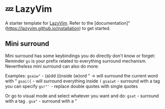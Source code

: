 # 💤 LazyVim

A starter template for [LazyVim](https://github.com/LazyVim/LazyVim).
Refer to the [documentation]"(<https://lazyvim.github.io/installation>) to get started.

## Mini surround

Mini surround has some keybindings you do directly don't know or forget:
Reminder `gs` is your prefix related to everything surround mechanism.
Nevertheless mini surround can also do more:

Examples:
`gsaiw"` - (a)dd (i)nside (w)ord " -> will surround the current word with "
`gsai({` - will surround everything inside `(`
`gsaiwt` - surround with a tag you can specify
`gsr"'` - replace double quotes with single quotes

Or go to visual mode and select whatever you want and do:
`gsat` - surround with a tag .
`gsa"` - surround with a "
